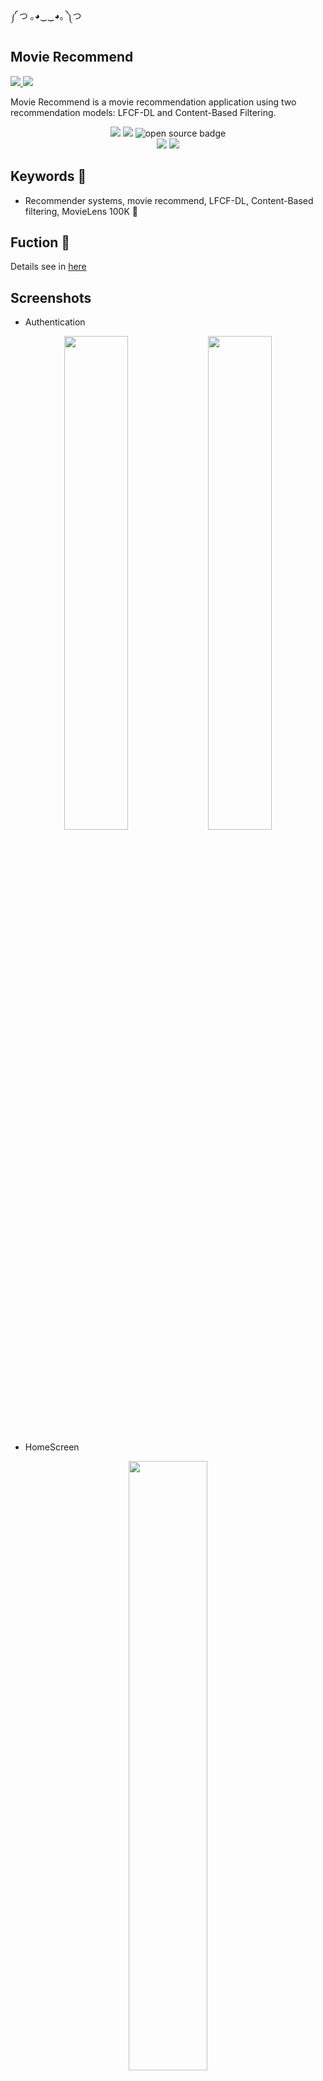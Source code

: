༼ つ ｡◕‿‿◕｡ ༽つ

## Movie Recommend

<a href="https://reactnative.dev/">
    <img src = "https://img.shields.io/badge/react_native-%2320232a.svg?style=for-the-badge&logo=react&logoColor=%2361DAFB">
</a>
<a href="https://m2.material.io/design">
    <img src = "https://img.shields.io/badge/figma-%23F24E1E.svg?style=for-the-badge&logo=figma&logoColor=white">
</a>

Movie Recommend is a movie recommendation application using two recommendation models: LFCF-DL and Content-Based Filtering.

<p align="center">
    <img src="https://forthebadge.com/images/badges/built-with-love.svg"/>
    <img src="https://forthebadge.com/images/badges/made-with-javascript.svg"/>
    <img src="https://forthebadge.com/images/badges/open-source.svg" alt="open source badge" />
 <br />
    <img src="https://forthebadge.com/images/badges/for-you.svg"/>
    <img src="https://forthebadge.com/images/badges/built-by-developers.svg"/>
</p>

## Keywords 🐳

- Recommender systems, movie recommend, LFCF-DL, Content-Based filtering, MovieLens 100K 🤖

## Fuction 🦉

Details see in [here](./BaoCao.pdf)

## Screenshots

- Authentication
<p align="center">
    <img src="demo/Login.png" width="45%"/>
    <img src="demo/Sign-up.png" width="45%"/>
</p>

- HomeScreen
<p align="center">
    <img src="demo/Home.png" width="50%"/>
</p>

- Detail Movie
<p align="center">
    <img src="demo/Description.png" width="50%"/>
</p>

- List Movie: Favorite, Watched, Catalogues
<p align="center">
    <img src="demo/Favorite.png" width="30%"/>
    <img src="demo/Watched.png" width="30%"/>
    <img src="demo/Catalogue.png" width="30%"/>
</p>

## Usage guidelines ⚙️

### `1. Init react-native project`

#### Getting Started

> **Note**: Make sure you have completed the [React Native - Environment Setup](https://reactnative.dev/docs/environment-setup) instructions till "Creating a new application" step, before proceeding.

##### Step 1: Start the Metro Server

First, you will need to start **Metro**, the JavaScript _bundler_ that ships _with_ React Native.

To start Metro, run the following command from the _root_ of your React Native project:

```bash
# using npm
npm start

# OR using Yarn
yarn start
```

##### Step 2: Start your Application

Let Metro Bundler run in its _own_ terminal. Open a _new_ terminal from the _root_ of your React Native project. Run the following command to start your _Android_ or _iOS_ app:

###### For Android

```bash
# using npm
npm run android

# OR using Yarn
yarn android
```

###### For iOS

```bash
# using npm
npm run ios

# OR using Yarn
yarn ios
```

If everything is set up _correctly_, you should see your new app running in your _Android Emulator_ or _iOS Simulator_ shortly provided you have set up your emulator/simulator correctly.

This is one way to run your app — you can also run it directly from within Android Studio and Xcode respectively.

##### Step 3: Modifying your App

Now that you have successfully run the app, let's modify it.

1. Open `App.tsx` in your text editor of choice and edit some lines.
2. For **Android**: Press the <kbd>R</kbd> key twice or select **"Reload"** from the **Developer Menu** (<kbd>Ctrl</kbd> + <kbd>M</kbd> (on Window and Linux) or <kbd>Cmd ⌘</kbd> + <kbd>M</kbd> (on macOS)) to see your changes!

   For **iOS**: Hit <kbd>Cmd ⌘</kbd> + <kbd>R</kbd> in your iOS Simulator to reload the app and see your changes!

##### Congratulations! :tada:

You've successfully run and modified your React Native App. :partying_face:

###### Now what?

- If you want to add this new React Native code to an existing application, check out the [Integration guide](https://reactnative.dev/docs/integration-with-existing-apps).
- If you're curious to learn more about React Native, check out the [Introduction to React Native](https://reactnative.dev/docs/getting-started).

#### Troubleshooting

If you can't get this to work, see the [Troubleshooting](https://reactnative.dev/docs/troubleshooting) page.

#### Learn More

To learn more about React Native, take a look at the following resources:

- [React Native Website](https://reactnative.dev) - learn more about React Native.
- [Getting Started](https://reactnative.dev/docs/environment-setup) - an **overview** of React Native and how setup your environment.
- [Learn the Basics](https://reactnative.dev/docs/getting-started) - a **guided tour** of the React Native **basics**.
- [Blog](https://reactnative.dev/blog) - read the latest official React Native **Blog** posts.
- [`@facebook/react-native`](https://github.com/facebook/react-native) - the Open Source; GitHub **repository** for React Native.

### `2. Clone Project`

- Clone with git:

  ```sh
  git clone https://github.com/Ninhnon/MovieRecommend.git
  ```

- Install necessary packages:

  ```sh
  # using npm
  npm i
  ```

### `3. Run Project`

#### For Android

```bash
# using npx
npx react-native run-android

# using npm
npm run android

# OR using Yarn
yarn android
```

#### For iOS

```bash
# using npm
npm run ios

# OR using Yarn
yarn ios
```

## Link application to Google Play ✨

https://bit.ly/MovieRecommendUIT
